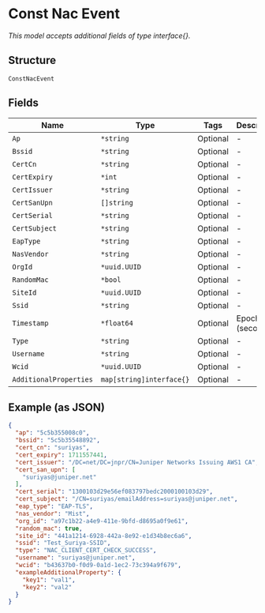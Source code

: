 
# Const Nac Event

*This model accepts additional fields of type interface{}.*

## Structure

`ConstNacEvent`

## Fields

| Name | Type | Tags | Description |
|  --- | --- | --- | --- |
| `Ap` | `*string` | Optional | - |
| `Bssid` | `*string` | Optional | - |
| `CertCn` | `*string` | Optional | - |
| `CertExpiry` | `*int` | Optional | - |
| `CertIssuer` | `*string` | Optional | - |
| `CertSanUpn` | `[]string` | Optional | - |
| `CertSerial` | `*string` | Optional | - |
| `CertSubject` | `*string` | Optional | - |
| `EapType` | `*string` | Optional | - |
| `NasVendor` | `*string` | Optional | - |
| `OrgId` | `*uuid.UUID` | Optional | - |
| `RandomMac` | `*bool` | Optional | - |
| `SiteId` | `*uuid.UUID` | Optional | - |
| `Ssid` | `*string` | Optional | - |
| `Timestamp` | `*float64` | Optional | Epoch (seconds) |
| `Type` | `*string` | Optional | - |
| `Username` | `*string` | Optional | - |
| `Wcid` | `*uuid.UUID` | Optional | - |
| `AdditionalProperties` | `map[string]interface{}` | Optional | - |

## Example (as JSON)

```json
{
  "ap": "5c5b355008c0",
  "bssid": "5c5b35548892",
  "cert_cn": "suriyas",
  "cert_expiry": 1711557441,
  "cert_issuer": "/DC=net/DC=jnpr/CN=Juniper Networks Issuing AWS1 CA",
  "cert_san_upn": [
    "suriyas@juniper.net"
  ],
  "cert_serial": "1300103d29e56ef083797bedc2000100103d29",
  "cert_subject": "/CN=suriyas/emailAddress=suriyas@juniper.net",
  "eap_type": "EAP-TLS",
  "nas_vendor": "Mist",
  "org_id": "a97c1b22-a4e9-411e-9bfd-d8695a0f9e61",
  "random_mac": true,
  "site_id": "441a1214-6928-442a-8e92-e1d34b8ec6a6",
  "ssid": "Test_Suriya-SSID",
  "type": "NAC_CLIENT_CERT_CHECK_SUCCESS",
  "username": "suriyas@juniper.net",
  "wcid": "b43637b0-f0d9-0a1d-1ec2-73c394a9f679",
  "exampleAdditionalProperty": {
    "key1": "val1",
    "key2": "val2"
  }
}
```

